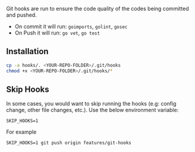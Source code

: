 Git hooks are run to ensure the code quality of the codes being committed and pushed.

- On commit it will run: `goimports`, `golint`, `gosec`
- On Push it will run: `go vet`, `go test`

## Installation

```bash
cp -a hooks/. <YOUR-REPO-FOLDER>/.git/hooks
chmod +x <YOUR-REPO-FOLDER>/.git/hooks/*
```

## Skip Hooks

In some cases, you would want to skip running the hooks (e.g: config change, other file changes, etc.). Use the below environment variable:

```
SKIP_HOOKS=1
```

For example

```
SKIP_HOOKS=1 git push origin features/git-hooks
